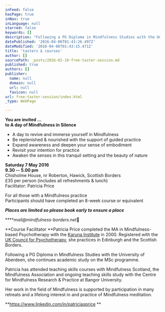 ```yaml
---
inFeed: false
hasPage: true
inNav: true
inLanguage: null
starred: false
keywords: []
description: "Following a PG Diploma in Mindfulness Studies with the University of Aberdeen, she continues academic study on the MSc programme.\_"
datePublished: '2016-04-06T01:43:26.497Z'
dateModified: '2016-04-06T01:43:15.471Z'
title: 'tasters & courses'
author: []
sourcePath: _posts/2016-02-10-free-taster-session.md
published: true
authors: []
publisher:
  name: null
  domain: null
  url: null
  favicon: null
url: free-taster-session/index.html
_type: WebPage

---
```

**You are invited ...  
to A day of Mindfulness in Silence**

- A day to revive and immerse yourself in Mindfulness   
- Be replenished & nourished with the support of guided practice  
- Expand awareness and deepen your sense of embodiment  
- Revisit your intention for practice  
- Awaken the senses in this tranquil setting and the beauty of nature

**Saturday 7 May 2016**  
**9.30 -- 5.00 pm**  
Chisholme House, nr Roberton, Hawick, Scottish Borders  
£35 per person (includes all refreshments & lunch)  
Facilitator: Patricia Price

For all those with a Mindfulness practice  
Participants should have completed an 8-week course or equivalent

**_Places are limited so please book early to ensure a place_**

****_mail@mindfulness-borders.net_****

**Course Facilitator **Patricia Price completed the MA in Mindfulness-based Psychotherapy with the [Karuna Institute][0] in 2000\. Registered with the [UK Council for Psychotherapy][1], she practices in Edinburgh and the Scottish Borders.

Following a PG Diploma in Mindfulness Studies with the University of Aberdeen, she continues academic study on the MSc programme. 

Patricia has attended teaching skills courses with Mindfulness Scotland, the Mindfulness Association and ongoing teaching skills study with the Centre for Mindfulness Research & Practice at Bangor University.

Her work in the field of Mindfulness is supported by participation in many retreats and a lifelong interest in and practice of Mindfulness meditation.

**https://www.linkedin.com/in/patriciasprice **

[0]: http://thekaruna-institute.co.uk/
[1]: http://www.ukcp.org/